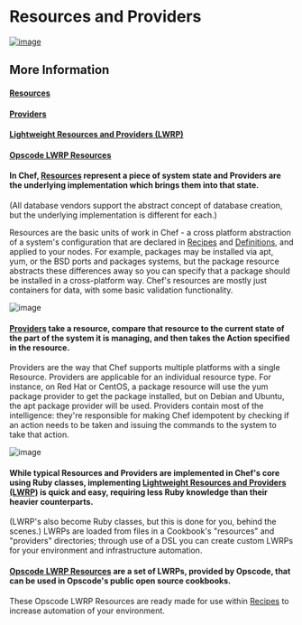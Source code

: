 Resources and Providers
=======================

  
[![image](../attachments/thumbnails/21397621/21463123)](http://wiki.opscode.com/download../attachments/21397621/resource-definition.jpg)

More Information
----------------

#### [Resources](Resources.html "Resources")

#### [Providers](Providers.html "Providers")

#### [Lightweight Resources and Providers (LWRP)](Lightweight%20Resources%20and%20Providers%20(LWRP).html "Lightweight Resources and Providers (LWRP)")

#### [Opscode LWRP Resources](Opscode%20LWRP%20Resources.html "Opscode LWRP Resources")

  

#### In Chef, [Resources](Resources.html "Resources") represent a piece of system state and Providers are the underlying implementation which brings them into that state.

(All database vendors support the abstract concept of database creation,
but the underlying implementation is different for each.)

Resources are the basic units of work in Chef - a cross platform
abstraction of a system's configuration that are declared in
[Recipes](Recipes.html "Recipes") and
[Definitions](Definitions.html "Definitions"), and applied to your
nodes. For example, packages may be installed via apt, yum, or the BSD
ports and packages systems, but the package resource abstracts these
differences away so you can specify that a package should be installed
in a cross-platform way. Chef's resources are mostly just containers for
data, with some basic validation functionality.

  
![image](../attachments/21397621/21463122.png)

#### [Providers](Providers.html "Providers") take a resource, compare that resource to the current state of the part of the system it is managing, and then takes the Action specified in the resource.

Providers are the way that Chef supports multiple platforms with a
single Resource. Providers are applicable for an individual resource
type. For instance, on Red Hat or CentOS, a package resource will use
the yum package provider to get the package installed, but on Debian and
Ubuntu, the apt package provider will be used. Providers contain most of
the intelligence: they're responsible for making Chef idempotent by
checking if an action needs to be taken and issuing the commands to the
system to take that action.

  
![image](../attachments/21397621/21463121.jpg)

#### While typical Resources and Providers are implemented in Chef's core using Ruby classes, implementing [Lightweight Resources and Providers (LWRP)](Lightweight%20Resources%20and%20Providers%20(LWRP).html "Lightweight Resources and Providers (LWRP)") is quick and easy, requiring less Ruby knowledge than their heavier counterparts.

(LWRP's also become Ruby classes, but this is done for you, behind the
scenes.) LWRPs are loaded from files in a Cookbook's "resources" and
"providers" directories; through use of a DSL you can create custom
LWRPs for your environment and infrastructure automation.

#### [Opscode LWRP Resources](Opscode%20LWRP%20Resources.html "Opscode LWRP Resources") are a set of LWRPs, provided by Opscode, that can be used in Opscode's public open source cookbooks.

These Opscode LWRP Resources are ready made for use within
[Recipes](Recipes.html "Recipes") to increase automation of your
environment.

  
  
  
  

  
